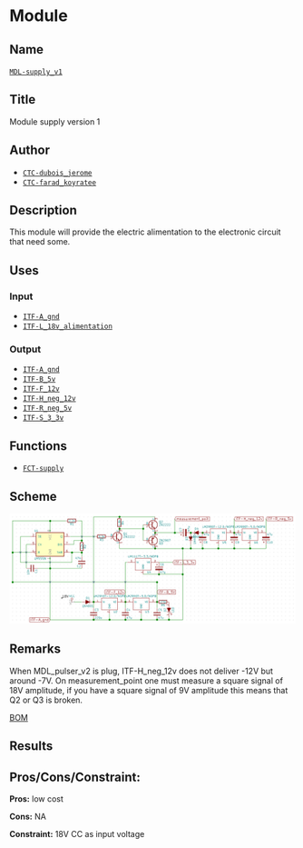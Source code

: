 # Module
<!---![](viewme.png)--->

## Name
[`MDL-supply_v1`]()

## Title
Module supply version 1

## Author
* [`CTC-dubois_jerome`]()
* [`CTC-farad_koyratee`]()

## Description
This module will provide the electric alimentation to the electronic circuit that need some.

## Uses
### Input
* [`ITF-A_gnd`]()
* [`ITF-L_18v_alimentation`]()

### Output
* [`ITF-A_gnd`]()
* [`ITF-B_5v`]()
* [`ITF-F_12v`]()
* [`ITF-H_neg_12v`]()
* [`ITF-R_neg_5v`]()
* [`ITF-S_3_3v`]()

## Functions
* [`FCT-supply`]()

## Scheme
![](./images/scheme.png)

## Remarks
When MDL_pulser_v2 is plug, ITF-H_neg_12v does not deliver -12V but around -7V. On measurement_point one must measure a square signal of 18V amplitude, if you have a square signal of 9V amplitude this means that Q2 or Q3 is broken.

[BOM](./src/supply_v1_0.csv)

## Results

## Pros/Cons/Constraint:

**Pros:** low cost

**Cons:** NA

**Constraint:** 18V CC as input voltage
